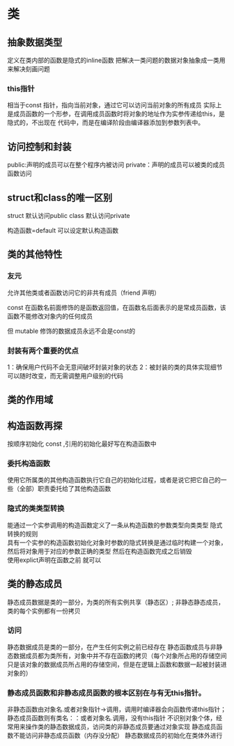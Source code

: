 # 类

## 抽象数据类型
定义在类内部的函数是隐式的inline函数
把解决一类问题的数据对象抽象成一类用来解决刻画问题
### this指针
相当于const 指针，指向当前对象，通过它可以访问当前对象的所有成员
实际上是成员函数的一个形参，在调用成员函数时将对象的地址作为实参传递给this，是隐式的，不出现在
代码中，而是在编译阶段由编译器添加到参数列表中。

## 访问控制和封装
public:声明的成员可以在整个程序内被访问
private：声明的成员可以被类的成员函数访问
## struct和class的唯一区别
struct 默认访问public
class 默认访问private

构造函数=default 可以设定默认构造函数

## 类的其他特性
### 友元
允许其他类或者函数访问它的非共有成员（friend 声明）

const 在函数名前面修饰的是函数返回值，在函数名后面表示的是常成员函数，该函数不能修改对象内的任何成员

但 mutable 修饰的数据成员永远不会是const的
### 封装有两个重要的优点
1：确保用户代码不会无意间破坏封装对象的状态
2：被封装的类的具体实现细节可以随时改变，而无需调整用户级别的代码


## 类的作用域

## 构造函数再探
按顺序初始化
const ,引用的初始化最好写在构造函数中

### 委托构造函数
使用它所属类的其他构造函数执行它自己的初始化过程，或者是说它把它自己的一些（全部）职责委托给了其他构造函数

### 隐式的类类型转换
能通过一个实参调用的构造函数定义了一条从构造函数的参数类型向类类型
隐式转换的规则<br>
具有一个实参的构造函数初始化对象时参数的隐式转换是通过临时构建一个对象，然后将对象用于对应的参数正确的类型
然后在构造函数完成之后销毁<br>
使用explict声明在函数之前 就可以
## 类的静态成员
静态成员数据是类的一部分，为类的所有实例共享（静态区）;
非静态静态成员，类的每个实例都有一份拷贝
### 访问
静态数据成员是类的一部分，在产生任何实例之前已经存在
静态函数成员与非静态数据成员都为类所有，对象中并不存在函数的拷贝（每个对象所占用的存储空间
只是该对象的数据成员所占用的存储空间，但是在逻辑上函数和数据一起被封装进对象的）

### 静态成员函数和非静态成员函数的根本区别在与有无this指针。
非静态函数由对象名.或者对象指针->调用，调用时编译器会向函数传递this指针；
静态成员函数则有类名：：或者对象名.调用，没有this指针
不识别对象个体，经常用来操作类的静态数据成员，访问类的非静态成员要通过对象实现
静态成员函数不能访问非静态成员函数（内存没分配）
静态数据成员的初始化在类体外进行

